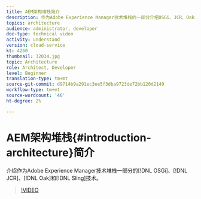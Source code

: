 ```yaml
---
title: AEM架构堆栈简介
description: 作为Adobe Experience Manager技术堆栈的一部分介绍OSGi、JCR、Oak和Sling的技术。
topics: architecture
audience: administrator, developer
doc-type: technical video
activity: understand
version: cloud-service
kt: 4260
thumbnail: 32034.jpg
topic: Architecture
role: Architect, Developer
level: Beginner
translation-type: tm+mt
source-git-commit: d9714b9a291ec3ee5f3dba9723de72bb120d2149
workflow-type: tm+mt
source-wordcount: '46'
ht-degree: 2%

---
```



# AEM架构堆栈{#introduction-architecture}简介

介绍作为Adobe Experience Manager技术堆栈一部分的[!DNL OSGi]、[!DNL JCR]、[!DNL Oak]和[!DNL Sling]技术。

>[!VIDEO](https://video.tv.adobe.com/v/32034/?quality=12&learn=on)